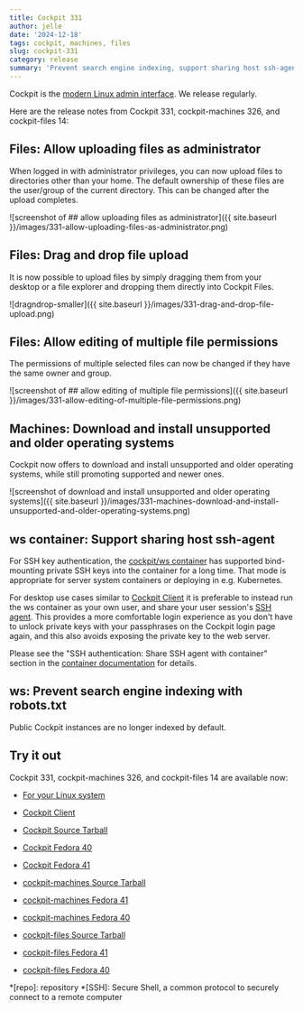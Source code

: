 ```yaml
---
title: Cockpit 331
author: jelle
date: '2024-12-18'
tags: cockpit, machines, files
slug: cockpit-331
category: release
summary: 'Prevent search engine indexing, support sharing host ssh-agent, downloading of unsupported operating systems and file upload improvements'
---
```


Cockpit is the [modern Linux admin interface](https://cockpit-project.org/).
We release regularly.

Here are the release notes from Cockpit 331, cockpit-machines 326, and cockpit-files 14:

## Files: Allow uploading files as administrator

When logged in with administrator privileges, you can now upload files to directories other than your home. The default ownership of these files are the user/group of the current directory. This can be changed after the upload completes.

![screenshot of ## allow uploading files as administrator]({{ site.baseurl }}/images/331-allow-uploading-files-as-administrator.png)

## Files: Drag and drop file upload

It is now possible to upload files by simply dragging them from your desktop or a file explorer and dropping them directly into Cockpit Files.

![dragndrop-smaller]({{ site.baseurl }}/images/331-drag-and-drop-file-upload.png)

## Files: Allow editing of multiple file permissions

The permissions of multiple selected files can now be changed if they have the same owner and group.

![screenshot of ## allow editing of multiple file permissions]({{ site.baseurl }}/images/331-allow-editing-of-multiple-file-permissions.png)

## Machines: Download and install unsupported and older operating systems

Cockpit now offers to download and install unsupported and older operating systems, while still promoting supported and newer ones.

![screenshot of download and install unsupported and older operating systems]({{ site.baseurl }}/images/331-machines-download-and-install-unsupported-and-older-operating-systems.png)

## ws container: Support sharing host ssh-agent

For SSH key authentication, the [cockpit/ws container](https://quay.io/repository/cockpit/ws) has supported bind-mounting private SSH keys into the container for a long time. That mode is appropriate for server system containers or deploying in e.g. Kubernetes.

For desktop use cases similar to [Cockpit Client](https://github.com/flathub/org.cockpit_project.CockpitClient) it is preferable to instead run the ws container as your own user, and share your user session's [SSH agent](https://linux.die.net/man/1/ssh-agent). This provides a more comfortable login experience as you don't have to unlock private keys with your passphrases on the Cockpit login page again, and this also avoids exposing the private key to the web server.

Please see the "SSH authentication: Share SSH agent with container" section in the [container documentation](https://quay.io/repository/cockpit/ws) for details.

## ws: Prevent search engine indexing with robots.txt

Public Cockpit instances are no longer indexed by default.

## Try it out

Cockpit 331, cockpit-machines 326, and cockpit-files 14 are available now:

* [For your Linux system](https://cockpit-project.org/running.html)
* [Cockpit Client](https://flathub.org/apps/details/org.cockpit_project.CockpitClient)

* [Cockpit Source Tarball](https://github.com/cockpit-project/cockpit/releases/tag/331)
* [Cockpit Fedora 40](https://bodhi.fedoraproject.org/updates/FEDORA-2024-f628a4fdfa)
* [Cockpit Fedora 41](https://bodhi.fedoraproject.org/updates/FEDORA-2024-e711c105f7)
* [cockpit-machines Source Tarball](https://github.com/cockpit-project/cockpit-machines/releases/tag/326)
* [cockpit-machines Fedora 41](https://bodhi.fedoraproject.org/updates/FEDORA-2024-262f9653db)
* [cockpit-machines Fedora 40](https://bodhi.fedoraproject.org/updates/FEDORA-2024-7777033248)
* [cockpit-files Source Tarball](https://github.com/cockpit-project/cockpit-files/releases/tag/14)
* [cockpit-files Fedora 41](https://bodhi.fedoraproject.org/updates/FEDORA-2024-e89afaedc1)
* [cockpit-files Fedora 40](https://bodhi.fedoraproject.org/updates/FEDORA-2024-1082464f5d)

*[repo]: repository
*[SSH]: Secure Shell, a common protocol to securely connect to a remote computer
